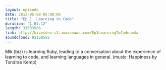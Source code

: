 ```yaml
---
layout: episode
date: 2013-05-08 00:00:00
title: "Ep 1. Learning to Code"
duration: "1:04:12"
length: 31533986
link: http://bizvsdev.s3.amazonaws.com/Ep1LearningToCode.m4a
soundcloud: 91158582
---
```


Mik (biz) is learning Ruby, leading to a conversation about the experience of learning to code, and learning languages in general. (music: Happiness by Tondrae Kemp)